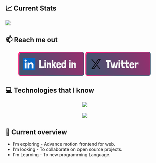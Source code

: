 <a href="https://www.linkedin.com/in/promahbubul/">
    <img align="center" src="./banner.png" alt="">
</a>

## 📈 Current Stats

<img style="text-align: center;" src="https://github-readme-streak-stats.herokuapp.com?user=promahbubul&theme=gotham&hide_border=true&background=90%2C271A4A%2C140E2E" />

## 📫 Reach me out

[<p align="center">
<img height="75" src="./linkedin-button.png">](https://www.linkedin.com/in/promahbubul/)
[<img height="75" src="./twitter-button.png">](https://twitter.com/promahbubul)

</p>


## 💻 Technologies that I know

<p align="center">
<img style="text-align: center; margin: auto; display: inline-block;"
    src="https://skillicons.dev/icons?i=react,bootstrap,express,tailwind,mongodb" /></p>

<p align="center"><img style="text-align: center; margin: auto; display: inline-block;"
        src="https://skillicons.dev/icons?i=nodejs,js,html,css" /></p>

## :eyes: Current overview

- I’m exploring - Advance motion frontend for web. 
- I’m looking - To collaborate on open source projects. 
-  I'm Learning - To new programming Language. 
